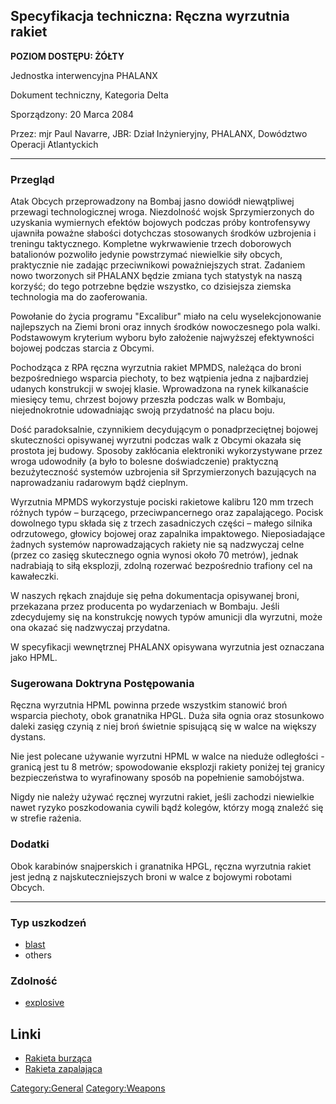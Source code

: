 ## Specyfikacja techniczna: Ręczna wyrzutnia rakiet

**POZIOM DOSTĘPU: ŻÓŁTY**

Jednostka interwencyjna PHALANX

Dokument techniczny, Kategoria Delta

Sporządzony: 20 Marca 2084

Przez: mjr Paul Navarre, JBR: Dział Inżynieryjny, PHALANX, Dowództwo
Operacji Atlantyckich

------------------------------------------------------------------------

### Przegląd

Atak Obcych przeprowadzony na Bombaj jasno dowiódł niewątpliwej przewagi
technologicznej wroga. Niezdolność wojsk Sprzymierzonych do uzyskania
wymiernych efektów bojowych podczas próby kontrofensywy ujawniła poważne
słabości dotychczas stosowanych środków uzbrojenia i treningu
taktycznego. Kompletne wykrwawienie trzech doborowych batalionów
pozwoliło jedynie powstrzymać niewielkie siły obcych, praktycznie nie
zadając przeciwnikowi poważniejszych strat. Zadaniem nowo tworzonych sił
PHALANX będzie zmiana tych statystyk na naszą korzyść; do tego potrzebne
będzie wszystko, co dzisiejsza ziemska technologia ma do zaoferowania.

Powołanie do życia programu "Excalibur" miało na celu wyselekcjonowanie
najlepszych na Ziemi broni oraz innych środków nowoczesnego pola walki.
Podstawowym kryterium wyboru było założenie najwyższej efektywności
bojowej podczas starcia z Obcymi.

Pochodząca z RPA ręczna wyrzutnia rakiet MPMDS, należąca do broni
bezpośredniego wsparcia piechoty, to bez wątpienia jedna z najbardziej
udanych konstrukcji w swojej klasie. Wprowadzona na rynek kilkanaście
miesięcy temu, chrzest bojowy przeszła podczas walk w Bombaju,
niejednokrotnie udowadniając swoją przydatność na placu boju.

Dość paradoksalnie, czynnikiem decydującym o ponadprzeciętnej bojowej
skuteczności opisywanej wyrzutni podczas walk z Obcymi okazała się
prostota jej budowy. Sposoby zakłócania elektroniki wykorzystywane przez
wroga udowodniły (a było to bolesne doświadczenie) praktyczną
bezużyteczność systemów uzbrojenia sił Sprzymierzonych bazujących na
naprowadzaniu radarowym bądź cieplnym.

Wyrzutnia MPMDS wykorzystuje pociski rakietowe kalibru 120 mm trzech
różnych typów – burzącego, przeciwpancernego oraz zapalającego. Pocisk
dowolnego typu składa się z trzech zasadniczych części – małego silnika
odrzutowego, głowicy bojowej oraz zapalnika impaktowego. Nieposiadające
żadnych systemów naprowadzających rakiety nie są nadzwyczaj celne (przez
co zasięg skutecznego ognia wynosi około 70 metrów), jednak nadrabiają
to siłą eksplozji, zdolną rozerwać bezpośrednio trafiony cel na
kawałeczki.

W naszych rękach znajduje się pełna dokumentacja opisywanej broni,
przekazana przez producenta po wydarzeniach w Bombaju. Jeśli zdecydujemy
się na konstrukcję nowych typów amunicji dla wyrzutni, może ona okazać
się nadzwyczaj przydatna.

W specyfikacji wewnętrznej PHALANX opisywana wyrzutnia jest oznaczana
jako HPML.

### Sugerowana Doktryna Postępowania

Ręczna wyrzutnia HPML powinna przede wszystkim stanowić broń wsparcia
piechoty, obok granatnika HPGL. Duża siła ognia oraz stosunkowo daleki
zasięg czynią z niej broń świetnie spisującą się w walce na większy
dystans.

Nie jest polecane używanie wyrzutni HPML w walce na nieduże odległości -
granicą jest tu 8 metrów; spowodowanie eksplozji rakiety poniżej tej
granicy bezpieczeństwa to wyrafinowany sposób na popełnienie
samobójstwa.

Nigdy nie należy używać ręcznej wyrzutni rakiet, jeśli zachodzi
niewielkie nawet ryzyko poszkodowania cywili bądź kolegów, którzy mogą
znaleźć się w strefie rażenia.

### Dodatki

Obok karabinów snajperskich i granatnika HPGL, ręczna wyrzutnia rakiet
jest jedną z najskuteczniejszych broni w walce z bojowymi robotami
Obcych.

------------------------------------------------------------------------

### Typ uszkodzeń

- [blast](Damage/blast "wikilink")
- others

### Zdolność

- [explosive](Skills/explosive "wikilink")

## Linki

- [Rakieta burząca](Ekwipunek/Amunicja/Rakieta_burząca "wikilink")
- [Rakieta zapalająca](Ekwipunek/Amunicja/Rakieta_zapalająca "wikilink")

[Category:General](Category:General "wikilink")
[Category:Weapons](Category:Weapons "wikilink")